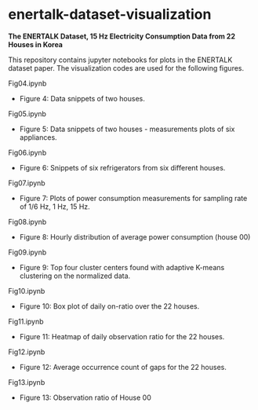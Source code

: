 # enertalk-dataset-visualization
**The ENERTALK Dataset, 15 Hz Electricity Consumption Data from 22 Houses in Korea**

This repository contains jupyter notebooks for plots in the ENERTALK dataset paper.
The visualization codes are used for the following figures.

Fig04.ipynb
* Figure 4: Data snippets of two houses.

Fig05.ipynb
* Figure 5: Data snippets of two houses - measurements plots of six appliances.

Fig06.ipynb
* Figure 6: Snippets of six refrigerators from six different houses.

Fig07.ipynb
* Figure 7: Plots of power consumption measurements for sampling rate of 1/6 Hz, 1 Hz, 15 Hz.

Fig08.ipynb
* Figure 8: Hourly distribution of average power consumption (house 00)

Fig09.ipynb
* Figure 9: Top four cluster centers found with adaptive K-means clustering on the normalized data.

Fig10.ipynb
* Figure 10: Box plot of daily on-ratio over the 22 houses.

Fig11.ipynb
* Figure 11: Heatmap of daily observation ratio for the 22 houses.

Fig12.ipynb
* Figure 12: Average occurrence count of gaps for the 22 houses.

Fig13.ipynb
* Figure 13: Observation ratio of House 00
